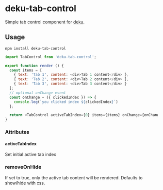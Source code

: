 # deku-tab-control

Simple tab control component for [deku](https://github.com/dekujs/deku).

## Usage

```shell
npm install deku-tab-control
```

```js
import TabControl from 'deku-tab-control';

export function render () {
  const items = [
    { text: 'Tab 1', content: <div>Tab 1 content</div> },
    { text: 'Tab 2', content: <div>Tab 2 content</div> },
    { text: 'Tab 3', content: <div>Tab 3 content</div> }
  ];
  // optional onChange event
  const onChange = ({ clickedIndex }) => {
    console.log(`you clicked index ${clickedIndex}`)
  };

  return <TabControl activeTabIndex={0} items={items} onChange={onChange} removeOnHide={true} />;
}

```

### Attributes

#### activeTabIndex
Set initial active tab index

### removeOnHide
If set to true, only the active tab content will be rendered. Defaults to show/hide with css.
